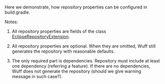 Here we demonstrate, how repository properties can be configured in build.gradle.

Notes:

1. All repository properties are fields of the class [EclipseRepositoryExtension](https://github.com/akhikhl/wuff/blob/master/libs/wuff-plugin/src/main/groovy/org/akhikhl/wuff/EclipseRepositoryExtension.groovy).

2. All repository properties are optional. When they are omitted, Wuff still generates the repository with reasonable defaults.

3. The only required part is dependencies. Repository must include at least one dependency (referring a feature). If there are no dependencies, Wuff does not generate the repository (should we give warning message in such case?).

